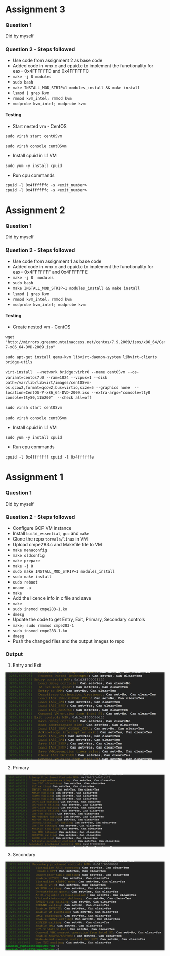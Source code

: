 # Assignment 3

### Question 1 

Did by myself
 
### Question 2 - Steps followed

- Use code from assignment 2 as base code
- Added code in vmx.c and cpuid.c to implement the functionality for eax= 0x4FFFFFFD and 0x4FFFFFFC
- `make -j 8 modules`
- `sudo bash`
- `make INSTALL_MOD_STRIP=1 modules_install && make install`
- `lsmod | grep kvm`
- `rmmod kvm_intel; rmmod kvm`
- `modprobe kvm_intel; modprobe kvm`

#### Testing 

- Start nested vm - CentOS

```
sudo virsh start centOSvm

sudo virsh console centOSvm
```
- Install cpuid in L1 VM

`sudo yum -y install cpuid `

- Run cpu commands

```
cpuid -l 0x4ffffffd -s <exit_number>
cpuid -l 0x4ffffffc -s <exit_number>
```

# Assignment 2

### Question 1 

Did by myself
 
### Question 2 - Steps followed

- Use code from assignment 1 as base code
- Added code in vmx.c and cpuid.c to implement the functionality for eax= 0x4FFFFFFF and 0x4FFFFFFE
- `make -j 8  modules`
- `sudo bash`
- `make INSTALL_MOD_STRIP=1 modules_install && make install`
- `lsmod | grep kvm`
- `rmmod kvm_intel; rmmod kvm`
- `modprobe kvm_intel; modprobe kvm`

#### Testing 

- Create nested vm - CentOS

```
wget "http://mirrors.greenmountainaccess.net/centos/7.9.2009/isos/x86_64/CentOS-7-x86_64-DVD-2009.iso"

sudo apt-get install qemu-kvm libvirt-daemon-system libvirt-clients bridge-utils

virt-install  --network bridge:virbr0 --name centOSvm --os-variant=centos7.0 --ram=1024 --vcpus=1 --disk path=/var/lib/libvirt/images/centOSvm-os.qcow2,format=qcow2,bus=virtio,size=5 --graphics none  --location=CentOS-7-x86_64-DVD-2009.iso --extra-args="console=tty0 console=ttyS0,115200"  --check all=off

sudo virsh start centOSvm

sudo virsh console centOSvm
```
- Install cpuid in L1 VM

`sudo yum -y install cpuid `

- Run cpu commands

`
cpuid -l 0x4fffffff
cpuid -l 0x4ffffffe
`



# Assignment 1

### Question 1 

Did by myself
 
### Question 2 - Steps followed

- Configure GCP VM instance
- Install `build_essential`, `gcc` and `make` 
- Clone the repo `torvals/linux` in VM
- Upload cmpe283.c and Makefile file to VM
- `make menuconfig`
- `make oldconfig`
- `make prepare`
- `make -j 8`
- `sudo make INSTALL_MOD_STRIP=1 modules_install`
- `sudo make install`
- `sudo reboot`
- `uname -a`
- `make`
- Add the licence info in c file and save
- `make`
- `sudo insmod cmpe283-1.ko`
- `dmesg`
- Update the code to get Entry, Exit, Primary, Secondary controls
- `make; sudo rmmmod cmpe283-1`
- `sudo insmod cmpe283-1.ko`
- `dmesg`
- Push the changed files and the output images to repo

### Output

1. Entry and Exit

![Entry exit](cmpe283/Entry_exit.JPG)

2. Primary

![Primary](cmpe283/Primary.JPG)

3. Secondary

![Secondary](cmpe283/Secondary.JPG)
